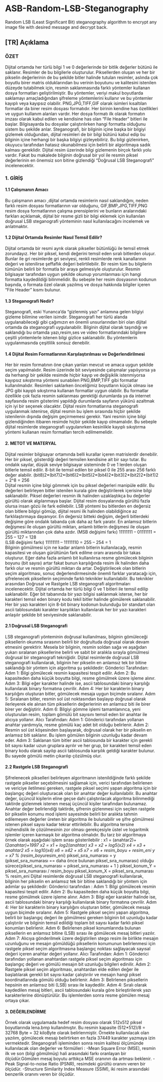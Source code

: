 # ASB-Random-LSB-Steganography
Random LSB (Least Significant Bit) steganography algorithm to encrypt any image file with desired message and decrypt back. 

## [TR] Açıklama

### ÖZET

Dijital ortamda her türlü bilgi 1 ve 0 değerlerinde bir bitlik değerler bütünü ile saklanır. Resimler de bu bilgilerle oluşturulur. Piksellerden oluşan ve her bir pikselin değerlerinin de bu şekilde bitler halinde tutulan resimler, aslında çok boyutlu birer matris olduklarından bu verinin boyutunu ve kalitesini istenilen düzeyde tutabilmek için, resmin saklanmasında farklı yöntemler kullanan dosya formatları geliştirilmiştir. Bu yöntemler, veriyi makul boyutlarda saklamayı amaçladığından şifreleme yöntemlerini kullanır ve bu yöntemler kayıplı veya kayıpsız olabilir.
PNG,JPG,TIFF,GIF olarak isimleri kısaltılan formatlar da birer resim dosyası formatıdır. Her birinin kendine has özellikleri ve uygun kullanım alanları vardır.
Her dosya formatı ilk olarak formatın imzası olarak kabul edilen ve kendisine has olan “File Header” bitleri ile başlar. Bilgisayarda bu dosyalar çalıştırılırken hangi formatta olduğunu sistem bu şekilde anlar.
Steganografi, bir bilginin içine başka bir bilgiyi gizlemek olduğundan, dijital resimleri de bir bilgi bütünü kabul edip bu bilginin içine herhangi bir başka bilgiyi gizleyebiliriz. Bu bilgi gizlenirken, okuyucu tarafından hatasız okunabilmesi için belirli bir algoritmaya sadık kalması gereklidir.
Dijital resim üzerinde bilgi gizlemenin birçok farklı yolu vardır. Fakat bu makalede bilginin doğrusal bir yol ile resmin piksel değerlerinin en önemsiz son bitine gizlendiği “Doğrusal LSB Steganografi” incelenecektir.

### 1.	GİRİŞ

#### 1.1	Çalışmanın Amacı

Bu çalışmanın amacı ,dijital ortamda resimlerin nasıl saklandığını, neden farklı resim dosyası formatlarının var olduğunu, GIF,BMP,JPG,TIFF,PNG resim dosya formatlarının çalışma prensiplerini ve bunların aralarındaki farkları açıklamak, dijital bir resme gizli bir bilgi eklemek için kullanılan doğrusal LSB steganografi yönteminin nasıl kullanılacağını incelemek ve anlatmaktır.

#### 1.2	Dijital Ortamda Resimler Nasıl Temsil Edilir?

Dijital ortamda bir resmi ayrık olarak pikseller bütünlüğü ile temsil etmek zorundayız. Her bir piksel, kendi değerini temsil eden sıralı bitlerden oluşur. Bunlar ile gri resimlerde gri seviyesi, renkli resimlerde renk kanallarının değeri ve istenilirse şeffaflık değeri belirtilebilir. Bir resim tüm bu bilgilerin tümünün belirli bir formatla bir araya gelmesiyle oluşturulur.
Resmin bilgisayar tarafından uygun şekilde okunup yorumlanması için hangi formatta kaydedildiği bilinmelidir. Bu sebeple her resim dosyasının kodunun başında, o formata özel olarak yazılmış ve dosya hakkında bilgiler içeren “File Header” kısmı bulunur.

#### 1.3	Steganografi Nedir?

Steganografi, eski Yunanca’da “gizlenmiş yazı” anlamına gelen bilgiyi gizleme bilimine verilen isimdir. 
Steganografi her türlü alanda uygulanabileceği gibi çağımızın en önemli unsurlarından biri olan dijital ortamda da steganografi uygulanabilir. Bilginin dijital olarak taşındığı ve saklandığı bu ortamda yazı,resim,ses ve video formatlarındaki bilgilere çeşitli yöntemlerle istenen bilgi gizlice saklanabilir. Bu yöntemlerin uygulanmasında çeşitlilik sonsuz denebilir.

#### 1.4	Dijital Resim Formatlarının Karşılaştırılması ve Değerlendirilmesi

Her bir resim formatının öne çıkan yanları mevcut ve amaca uygun şekilde seçim yapılmalıdır. Resim üzerinde bit seviyesinde çalışmalar yapılıyorsa ya da herhangi bir şekilde resimde hiçbir kayıp ve değişiklik istenmiyorsa kayıpsız sıkıştırma yöntemi sunabilen PNG,BMP,TIFF gibi formatlar kullanılmalıdır. Resimleri saklarken önceliğimiz boyutların küçük olması ise JPG gibi kayıplı sıkıştırma kullanan formatlar uygun olabilir. Bu formatlar özellikle çok fazla resmin saklanması gerektiği durumlarda ya da internet sayfasında resim gösterimi yapıldığı durumlarda sayfanın yükünü azaltmak için iyi bir seçenek olacaktır. 
Dijital resim formatlarına steganografi uygulanmak istenirse, dijital resmin bu işlem sırasında hiçbir şekilde istenilenin dışında değişim geçirmemesi gerekir. Yani resmin içine bilgi gizlendiğinden itibaren resimde hiçbir şekilde kayıp olmamalıdır. Bu sebeple dijital resimlerde steganografi uygulanırken kesinlikle kayıplı sıkıştırma yöntemi kullanan resim formatları tercih edilmemelidir.

#### 2.	METOT VE MATERYAL

Dijital resimler bilgisayar ortamında belli kurallar içeren matrislerdir denebilir. Her bir piksel, gösterdiği değeri temsilen kendisine ait bir sayı tutar. Bu ondalık sayılar, düşük seviye bilgisayar sisteminde 0 ve 1 lerden oluşan bitlerle temsil edilir. 8-bit ile temsil edilen bir piksel 0 ile 255 arası 256 farklı değer alabilir. 
(bit8)2*(bit7)2*(bit6)2*(bit5)2*(bit4)2*(bit3)2*(bit2)2*(bit1)2 = 2^8 = 256		        
Dijital resmin içine bilgi gömmek için bu piksel değerleri manipüle edilir. Bu değerleri belirleyen bitler istenilen kurala göre değiştirilerek içerisine bilgi saklanabilir. 
Piksel değerleri resmin ilk halinden uzaklaştıkça bu değerler gürültü olarak algılanmaya başlar. Dijital resim dosyalarında gürültü fazla olursa insan gözü ile fark edilebilir. LSB yöntemi bu bitlerden en değersiz olan bitlere bilgiyi gömüp, dijital resmi ilk halinden olabildiğince az farklılaştırmaya dayanıyor. En değersiz bitteki değişim, değerli bitlerdeki değişime göre ondalık tabanda çok daha az fark yaratır. En anlamsız bitlerin değişmesi ile oluşan gürültü miktarı, anlamlı bitlerin değişmesi ile oluşan gürültü miktarından çok daha azdır.
(MSB değişimi farkı) 11111111 – 01111111 = 255 – 127 = 128			
(LSB değişimi farkı)  11111111 – 11111110 = 255 – 254 = 1                                                 
Bilginin gömülmesi için ne kadar anlamlı bitlerin kullanılacağı, resmin kapasitesi ve oluşan gürültünün fark edilme oranı arasında bir takas oluşturur. 
Eğer daha fazla anlamlı bit kullanılırsa resme gömülecek bilginin boyunu (bit sayısı) artar fakat bunun karşılığında resim ilk halinden daha farklı olur ve resmin gürültü miktarı da artar.
Değiştirilecek olan bitlerin seçim algoritması, sonuç değerlendirmesinde önemli farklar yaratacağı için, şifrelenecek piksellerin seçiminde farklı teknikler kullanılabilir. Bu teknikler arasından Doğrusal ve Rastgele LSB steganografi algoritmaları incelenecektir.
Dijital ortamda her türlü bilgi 0 ve 1 bitleri ile temsil edilip saklanabilir. Eğer bit tabanında bir yazı bilgisi saklanmak isterse, her bir karakteri temsil eden binary kodu tekil bitler halinde gömülerek saklanabilir. Her bir yazı karakteri için 8-bit binary kodonun bulunduğu bir standart olan ascii tablosundaki karakter karşılıkları kullanılarak her bir yazı karakteri anlaşılır şekilde bit seviyesinde saklanabilir.

#### 2.1	Doğrusal LSB Steganografi

LSB steganografi yönteminin doğrusal kullanılması, bilginin gömüleceği piksellerin okunma sırasının belirli bir doğrultuda doğrusal olarak devam etmesini gerektirir. Mesela bir bilginin, resmin soldan sağa ve aşağıdan yukarı sıralanan piksellerine belirli ve sabit bir aralıkla sırayla gömülmesi doğrusal bir steganografi tekniğidir.
Dijital resimlerde doğrusal LSB steganografi kullanılarak, bilginin her pikselin en anlamsız tek bir bitine saklandığı bir yöntem için algoritma şu şekildedir:
Gönderici Tarafından:
Adım 1: Bilgi gömülecek resmin kapasitesi tespit edilir.
Adım 2: Bu kapasiteden daha küçük boyutta bilgi, resme gömülmek üzere işleme alınır.
Adım 3: Bilgi eğer karakter halinde ise, ascii tablosundaki binary karşılığı kullanılarak binary formatına çevrilir.
Adım 4: Her bir karakterin binary karşılığını oluşturan bitler, gömülecek mesaja uygun biçimde sıralanır.
Adım 5: Sıralanan bitler, resmin sol üst noktasından başlayıp doğrusal olarak ilerleyerek ele alınan tüm piksellerin değerlerinin en anlamsız biti ile birer birer yer değiştirir.
Adım 6: Bilgiyi gömme işlemi tamamlanınca, yeni oluşturulan resim, toplam gömülü bit sayısını temsil eden bir anahtar ile alıcıya yollanır.
Alıcı Tarafından:
Adım 1: Gönderici tarafından yollanan anahtar yardımıyla, resme gömülü kaç adet bit olduğu belirlenir.
Adım 2: Resmin sol üst köşesinden başlayarak, doğrusal olarak her bir pikselin en anlamsız biti saklanır. Bu işlem gömülen bilginin uzunluğu kadar devam eder.
Adım 3: Saklanan tüm bitler ascii tablosunda bir karakter için gerekli bit sayısı kadar uzun gruplara ayrılır ve her grup, bir karakteri temsil eden binary kodu olarak sayılıp ascii tablosunda karşılık geldiği karakter bulunur. Bu sayede gömülü metin çıkarılıp çözülmüş olur.

#### 2.2	Rastgele LSB Steganografi

Şifrelenecek pikselleri belirleyen algoritmanın istenildiğinde farklı şekilde rastgele pikseller seçebilmesini sağlamak için, verici tarafından belirlenen ve vericiye iletilmesi gereken, rastgele piksel seçimi yapan algoritma için bir başlangıç değeri oluşturacak olan bir anahtar değer kullanılabilir. Bu anahtar değer, üçüncül kişilerin eline geçse dahi çalıştırılacak algoritma bilinmediği taktirde gizlenmek istenen mesaj üçüncül kişiler tarafından bulunamaz. 
Anahtar değer belirlendiği taktirde, şifrenin gizlenmesi için seçilen rastgele bir pikselin konumu mod işlemi sayesinde belirli bir aralıkta tahmin edilemeyen değerler üreten bir algoritma ile bulunabilir ve şifre gömülmesi istenen piksel sayısı kadar tekrar ettirilebilir. Bu algoritma tersine mühendislik ile çözülmesinin zor olması gerekçesiyle üstel ve logaritmik işlemler içeren karmaşık bir algoritma olmalıdır. Bu tarz bir algoritmaya örnek olarak aşağıdaki işlem sırası gösterilebilir :
x1 = (anahtar2)+(2*anahtar)+1997
x2 = x1 + log2(anahtar)
x3 = x2 + log5(x2)
x4 = x3 + anahtar2 
x5 = log10(x4)
x6 = x42 + x5
x7 = x6 + resim_boyu + resim_eni
y = x7 % (resim_boyu*resim_eni)
piksel_sıra_numarası = y
(piksel_sıra_numarası == daha önce bulunan piksel_sıra_numarası) olduğu sürece{piksel_sıra_numarası = piksel_sıra_numarası + 1 }
piksel_konum_Y = piksel_sıra_numarası / resim_boyu
piksel_konum_X = piksel_sıra_numarası % resim_eni
Dijital resimlerde doğrusal LSB steganografi kullanılarak, bilginin her pikselin en anlamsız tek bir bitine saklandığı bir yöntem için adımlar şu şekildedir:
Gönderici tarafından :
Adım 1: Bilgi gömülecek resmin kapasitesi tespit edilir.
Adım 2: Bu kapasiteden daha küçük boyutta bilgi, resme gömülmek üzere işleme alınır.
Adım 3: Bilgi eğer karakter halinde ise, ascii tablosundaki binary karşılığı kullanılarak binary formatına çevrilir.
Adım 4: Her bir karakterin binary karşılığını oluşturan bitler, gömülecek mesaja uygun biçimde sıralanır.
Adım 5: Rastgele piksel seçimi yapan algoritma, belirli bir başlangıç değeri ile gömülmesi gereken bilginin bit uzunluğu kadar çalıştırılır ve bilginin temsil edildiği toplam bit sayısı kadar farklı piksel konumları belirlenir.
Adım 6: Belirlenen piksel konumlarında bulunan piksellerin en anlamsız bitine (LSB) sırası ile gömülecek mesaj bitleri yazılır.
Adım 7: Alıcıya gönderilmek üzere değiştirilen stego resim ile birlikte mesajın uzunluğunu ve mesajın gömüldüğü piksellerin konumunun belirlenmesi için rastgele piksel seçim algoritmasına başlangıç noktası sağlayacak sayısal değeri içeren anahtar değeri yollanır. 
Alıcı Tarafından:
Adım 1: Gönderici tarafından yollanan anahtardan rastgele piksel seçim algoritması için başlangıç değeri ve gömülü mesajın bit uzunluğu bilgileri edinilir.
Adım 2: Rastgele piksel seçim algoritması, anahtardan elde edilen değer ile başlatılarak gerekli bit sayısı kadar çalıştırılır ve mesajın hangi piksel koordinatlarında gömülü olduğu belirlenir. 
Adım 3: Belirlenen piksellerin hepsinin en anlamsız biti (LSB) sırası ile kaydedilir.
Adım 4: Sıralı olarak kaydedilen mesaj bitleri, ascii tablosundaki kurala göre birleştirilerek yazı karakterlerine dönüştürülür. Bu işlemlerden sonra resme gömülen mesaj ortaya çıkar.

#### 3.	DEĞERLENDİRME

Örnek olarak uygulamada hedef resim dosyası olarak 512x512 piksel boyutlarında lena.bmp kullanılmıştır.
Bu resmin kapasite (512*512)/8 = 32768 Byte = 32 kiloByte olarak belirlenmiştir. 
Örnekte kullanılacak olan yazılım, gömülecek mesajı belirtirken en fazla 37449 karakter yazmaya izin vermektedir.
Steganografi işleminden sonra resim kalitesi ölçümünde kullanılacak olan değerler ve förmülleri :
-Mean Square Error (MSE), resmin ilk ve son (bilgi gömülmüş) hali arasındaki farkı oranlayan bir ölçüdür.Gömülen mesaj boyutu arttıkça MSE oranının da artması beklenir. 
-Peak Signal-to-noise Ratio (PSNR), resimdeki gürültü oranını veren bir ölçüdür.
-Structure Similarity Index Measure (SSIM), iki resim arasındaki benzerlik oranını veren bir ölçüdür.


 

 

 


